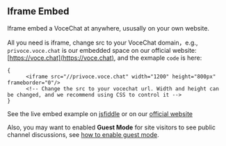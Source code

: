 ## Iframe Embed

Iframe embed a VoceChat at anywhere, ususally on your own website.

All you need is iframe, change src to your VoceChat domain，e.g., `privoce.voce.chat` is our embedded space on our official website: [https://voce.chat](https://voce.chat), and the exmaple `code` is here:


```
{
      <iframe src="//privoce.voce.chat" width="1200" height="800px" frameborder="0"/>
      <!-- Change the src to your vocechat url. Width and height can be changed, and we recommend using CSS to control it -->
}
```

See the live embed example on [jsfiddle](https://jsfiddle.net/ao9rqed1/) or on our [official website](https://voce.chat/)

Also, you may want to enabled **Guest Mode** for site visitors to see public channel discussions, see [how to enable guest mode](server-access-control.md).
